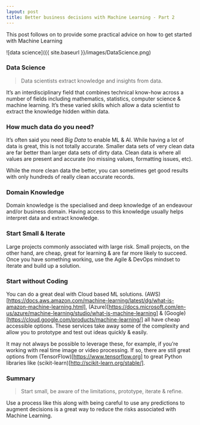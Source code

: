 ```yaml
---
layout: post
title: Better business decisions with Machine Learning - Part 2
---
```


This post follows on to provide some practical advice on how to get started with Machine Learning

![data science]({{ site.baseurl }}/images/DataScience.png)

### Data Science

> Data scientists extract knowledge and insights from data. 

It’s an interdisciplinary field that combines technical know-how across a number of fields including mathematics, statistics, computer science & machine learning. It’s these varied skills which allow a data scientist to extract the knowledge hidden within data. 

### How much data do you need?

It’s often said you need _Big Data_ to enable ML & AI. While having a lot of data is great, this is not totally accurate. Smaller data sets of very clean data are far better than larger data sets of dirty data. Clean data is where all values are present and accurate (no missing values, formatting issues, etc).

While the more clean data the better, you can sometimes get good results with only hundreds of really clean accurate  records. 

### Domain Knowledge 

Domain knowledge is the specialised and deep knowledge of an endeavour and/or business domain. Having access to this knowledge usually helps interpret data and extract knowledge. 

### Start Small & Iterate 

Large projects commonly associated with large risk. Small projects, on the other hand, are cheap, great for learning & are far more likely to succeed. Once you have something working, use the Agile & DevOps mindset to iterate and build up a solution.

### Start without Coding

You can do a great deal with Cloud based ML solutions. (AWS)[https://docs.aws.amazon.com/machine-learning/latest/dg/what-is-amazon-machine-learning.html], (Azure)[https://docs.microsoft.com/en-us/azure/machine-learning/studio/what-is-machine-learning] & (Google)[https://cloud.google.com/products/machine-learning/] all have cheap accessible options. These services take away some of the complexity and allow you to prototype and test out ideas quickly & easily.

It may not always be possible to leverage these, for example, if you’re working with real time image or video processing. If so, there are still great options from (TensorFlow)[https://www.tensorflow.org] to great Python libraries like (scikit-learn)[http://scikit-learn.org/stable/].

### Summary

> Start small, be aware of the limitations, prototype, iterate & refine. 

Use a process like this along with being careful to use any predictions to augment decisions is a great way to reduce the risks associated with Machine Learning.